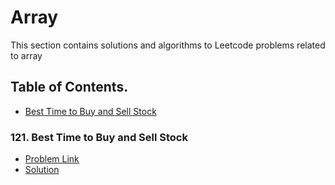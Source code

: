 # Array

This section contains solutions and algorithms to Leetcode problems related to array
## Table of Contents.
- [Best Time to Buy and Sell Stock](#121-best-time-to-buy-and-sell-stock)

### 121. Best Time to Buy and Sell Stock
- [Problem Link](https://leetcode.com/problems/best-time-to-buy-and-sell-stock/)
- [Solution](./bestTimeToBuyAndSellStock.py)


